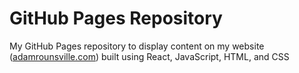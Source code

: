# GitHub Pages Repository
My GitHub Pages repository to display content on my website ([adamrounsville.com](https://adamrounsville.com)) built using React, JavaScript, HTML, and CSS